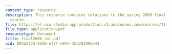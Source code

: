 ```yaml
---
content_type: resource
description: This resource contains solutions to the spring 2006 final exam for the
  course.
file: https://ol-ocw-studio-app-production.s3.amazonaws.com/courses/11-126j-economics-of-education-spring-2007/884b2f236556ef7fe87e1bb28199de44_final2006_sol.pdf
file_type: application/pdf
resourcetype: Document
title: final2006_sol.pdf
uid: 884b2f23-6556-ef7f-e87e-1bb28199de44
---
```

